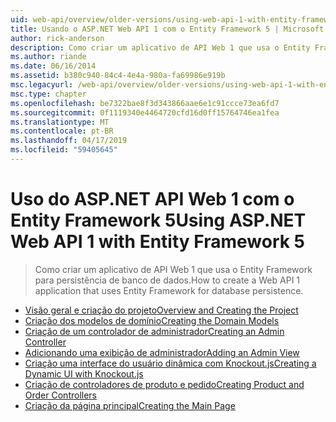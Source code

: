 ```yaml
---
uid: web-api/overview/older-versions/using-web-api-1-with-entity-framework-5/index
title: Usando o ASP.NET Web API 1 com o Entity Framework 5 | Microsoft Docs
author: rick-anderson
description: Como criar um aplicativo de API Web 1 que usa o Entity Framework para persistência de banco de dados.
ms.author: riande
ms.date: 06/16/2014
ms.assetid: b380c940-84c4-4e4a-980a-fa69986e919b
msc.legacyurl: /web-api/overview/older-versions/using-web-api-1-with-entity-framework-5
msc.type: chapter
ms.openlocfilehash: be7322bae8f3d343866aae6e1c91ccce73ea6fd7
ms.sourcegitcommit: 0f1119340e4464720cfd16d0ff15764746ea1fea
ms.translationtype: MT
ms.contentlocale: pt-BR
ms.lasthandoff: 04/17/2019
ms.locfileid: "59405645"
---
```

# <a name="using-aspnet-web-api-1-with-entity-framework-5"></a><span data-ttu-id="84d04-103">Uso do ASP.NET API Web 1 com o Entity Framework 5</span><span class="sxs-lookup"><span data-stu-id="84d04-103">Using ASP.NET Web API 1 with Entity Framework 5</span></span>

> <span data-ttu-id="84d04-104">Como criar um aplicativo de API Web 1 que usa o Entity Framework para persistência de banco de dados.</span><span class="sxs-lookup"><span data-stu-id="84d04-104">How to create a Web API 1 application that uses Entity Framework for database persistence.</span></span>


- [<span data-ttu-id="84d04-105">Visão geral e criação do projeto</span><span class="sxs-lookup"><span data-stu-id="84d04-105">Overview and Creating the Project</span></span>](using-web-api-with-entity-framework-part-1.md)
- [<span data-ttu-id="84d04-106">Criação dos modelos de domínio</span><span class="sxs-lookup"><span data-stu-id="84d04-106">Creating the Domain Models</span></span>](using-web-api-with-entity-framework-part-2.md)
- [<span data-ttu-id="84d04-107">Criação de um controlador de administrador</span><span class="sxs-lookup"><span data-stu-id="84d04-107">Creating an Admin Controller</span></span>](using-web-api-with-entity-framework-part-3.md)
- [<span data-ttu-id="84d04-108">Adicionando uma exibição de administrador</span><span class="sxs-lookup"><span data-stu-id="84d04-108">Adding an Admin View</span></span>](using-web-api-with-entity-framework-part-4.md)
- [<span data-ttu-id="84d04-109">Criação uma interface do usuário dinâmica com Knockout.js</span><span class="sxs-lookup"><span data-stu-id="84d04-109">Creating a Dynamic UI with Knockout.js</span></span>](using-web-api-with-entity-framework-part-5.md)
- [<span data-ttu-id="84d04-110">Criação de controladores de produto e pedido</span><span class="sxs-lookup"><span data-stu-id="84d04-110">Creating Product and Order Controllers</span></span>](using-web-api-with-entity-framework-part-6.md)
- [<span data-ttu-id="84d04-111">Criação da página principal</span><span class="sxs-lookup"><span data-stu-id="84d04-111">Creating the Main Page</span></span>](using-web-api-with-entity-framework-part-7.md)
